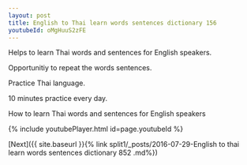 ```yaml
---
layout: post
title: English to Thai learn words sentences dictionary 156 
youtubeId: oMgHuuS2zFE
---
```

 
 
Helps to learn Thai words and sentences for English speakers.

Opportunitiy to repeat the words sentences. 

Practice Thai language. 
 
10 minutes practice every day. 
 
How to learn Thai words and sentences for English speakers 
 
{% include youtubePlayer.html id=page.youtubeId %}
 
 
[Next]({{ site.baseurl }}{% link  split1/_posts/2016-07-29-English to thai learn words sentences dictionary 852 .md%})
 
